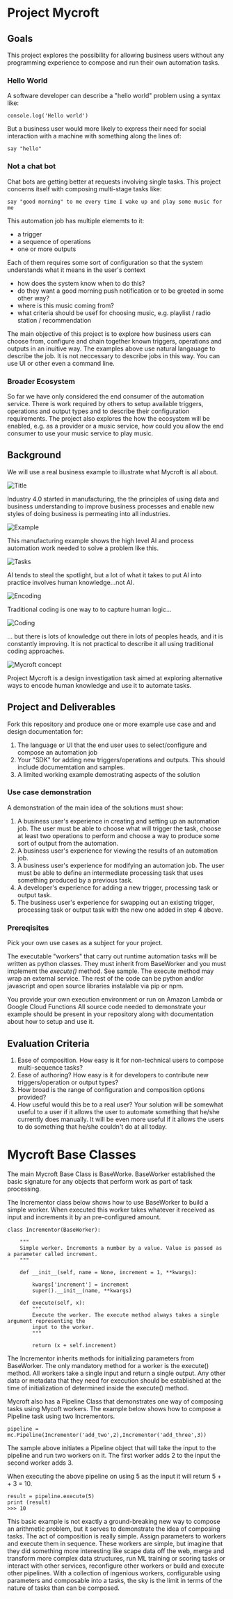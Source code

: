 # Project Mycroft

## Goals

This project explores the possibility for allowing business users without any programming experience to compose and run their own automation tasks. 

### Hello World

A software developer can describe a "hello world" problem using a syntax like: 

```
console.log('Hello world')
```
But a business user would more likely to express their need for social interaction with a machine with something along the lines of:

```
say "hello"
```

### Not a chat bot

Chat bots are getting better at requests involving single tasks. This project concerns itself with composing multi-stage tasks like:

```
say "good morning" to me every time I wake up and play some music for me
```

This automation job has multiple elememts to it:

- a trigger
- a sequence of operations
- one or more outputs

Each of them requires some sort of configuration so that the system understands what it means in the user's context

- how does the system know when to do this?
- do they want a good morning push notification or to be greeted in some other way?
- where is this music coming from?
- what criteria should be usef for choosing music, e.g. playlist / radio station / recommendation

The main objective of this project is to explore how business users can choose from, configure and chain together known triggers, operations and outputs in an inuitive way. The examples above use natural langauage to describe the job. It is not neccessary to describe jobs in this way. You can use UI or other even a command line.

### Broader Ecosystem

So far we have only considered the end consumer of the automation service. There is work required by others to setup available triggers, operations and output types and to describe their configuration requirements. The project also explores the how the ecosystem will be enabled, e.g. as a provider or a music service, how could you allow the end consumer to use your music service to play music.

## Background

We will use a real business example to illustrate what Mycroft is all about.

![Title](images/mycroft_title.png)

Industry 4.0 started in manufacturing, the the principles of using data and business understanding to improve business processes and enable new styles of doing business is permeating into all industries.

![Example](images/mycoft%20example.png)

This manufacturing example shows the high level AI and process automation work needed to solve a problem like this.

![Tasks](images/mycroft_pains.png)

AI tends to steal the spotlight, but a lot of what it takes to put AI into practice involves human knowledge...not AI.

![Encoding](images/mycroft%20encoding.png)

Traditional coding is one way to to capture human logic...

![Coding](images/mycroft%20coding.png)

... but there is lots of knowledge out there in lots of peoples heads, and it is constantly improving. It is not practical to describe it all using traditional coding approaches.

![Mycroft concept](images/mycoft%20concept.png)

Project Mycroft is a design investigation task aimed at exploring alternative ways to encode human knowledge and use it to automate tasks.



## Project and Deliverables

Fork this repository and produce one or more example use case and and design documentation for:

1) The language or UI that the end user uses to select/configure and compose an automation job
2) Your "SDK" for adding new triggers/operations and outputs. This should include documemtation and samples.
3) A limited working example demostrating aspects of the solution

### Use case demonstration

A demonstration of the main idea of the solutions must show:

1) A business user's experience in creating and setting up an automation job. The user must be able to choose what will trigger the task, choose at least two operations to perform and choose a way to produce some sort of output from the automation.
2) A business user's experience for viewing the results of an automation job.
3) A business user's experience for modifying an automation job. The user must be able to define an intermediate processing task that uses something produced by a previous task.
4) A developer's experience for adding a new trigger, processing task or output task.
5) The business user's experience for swapping out an existing trigger, processing task or output task with the new one added in step 4 above.

### Prereqisites

Pick your own use cases as a subject for your project.

The executable "workers" that carry out runtime automation tasks will be written as python classes. They must inherit from BaseWorker and you must implement the *execute()* method. See sample. The execute method may wrap an external service. The rest of the code can be python and/or javascript and open source libraries instalable via pip or npm.

You provide your own execution environment or run on Amazon Lambda or Google Cloud Functions
All source code needed to demonstrate your example should be present in your repository along with documentation about how to setup and use it.

## Evaluation Criteria

1) Ease of composition. How easy is it for non-technical users to compose multi-sequence tasks?
2) Ease of authoring? How easy is it for developers to contribute new triggers/operation or output types?
3) How broad is the range of configuration and composition options provided?
4) How useful would this be to a real user? Your solution will be somewhat useful to a user if it allows the user to automate something that he/she currently does manually. It will be even more useful if it allows the users to do something that he/she couldn't do at all today.
 
# Mycroft Base Classes

The main Mycroft Base Class is BaseWorke. BaseWorker established the basic signature for any objects that perform work as part of task processing.

The Incrementor class below shows how to use BaseWorker to build a simple worker. When executed this worker takes whatever it received as input and increments it by an pre-configured amount.

```
class Incrementor(BaseWorker):

    """
    Simple worker. Increments a number by a value. Value is passed as a parameter called increment.
    """

    def __init__(self, name = None, increment = 1, **kwargs):

        kwargs['increment'] = increment
        super().__init__(name, **kwargs)

    def execute(self, x):
        """
        Execute the worker. The execute method always takes a single argument representing the
        input to the worker.
        """

        return (x + self.increment)
 ```
 
The Incrementor inherits methods for initializing parameters from BaseWorker. The only mandatory method for a worker is the execute() method. All workers take a single input and return a single output. Any other data or metadata that they need for execution should be established at the time of initialization of determined inside the execute() method.
 
Mycroft also has a Pipeline Class that demonstrates one way of composing tasks using Mycoft workers. The example below shows how to compose a Pipeline task using two Incrementors.

```
pipeline = mc.Pipeline(Incrementor('add_two',2),Incrementor('add_three',3))
```

The sample above initiates a Pipeline object that will take the input to the pipeline and run two workers on it. The first worker adds 2 to the input the second worker adds 3.

When executing the above pipeline on using 5 as the input it will return 5 +  + 3 = 10.

```
result = pipeline.execute(5)
print (result)
>>> 10
```

This basic example is not exactly a ground-breaking new way to compose an arithmetic problem, but it serves to demonstrate the idea of composing tasks. The act of composition is really simple. Assign parameters to workers and execute them in sequence. These workers are simple, but imagine that they did something more interesting like scape data off the web, merge and transform more complex data structures, run ML training or scoring tasks or interact with other services, reconfigure other workers or build and execute other pipelines. With a collection of ingenious workers, configurable using parameters and composable into a tasks, the sky is the limit in terms of the nature of tasks than can be composed.
